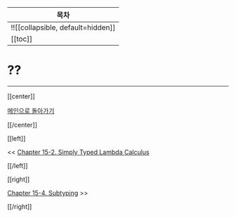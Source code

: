 | 목차 |
|-------------------|
|!![[collapsible, default=hidden]]  |
|[[toc]]|

# ??

---

[[center]]

[메인으로 돌아가기](index.html)

[[/center]]

[[left]]

<< [Chapter 15-2. Simply Typed Lambda Calculus](Chap15-2.html)

[[/left]]

[[right]]

[Chapter 15-4. Subtyping](Chap15-4.html) >>

[[/right]]